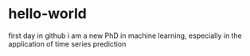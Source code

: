 # hello-world
first day in github
i am a new PhD in machine learning, especially in the application of time series prediction
